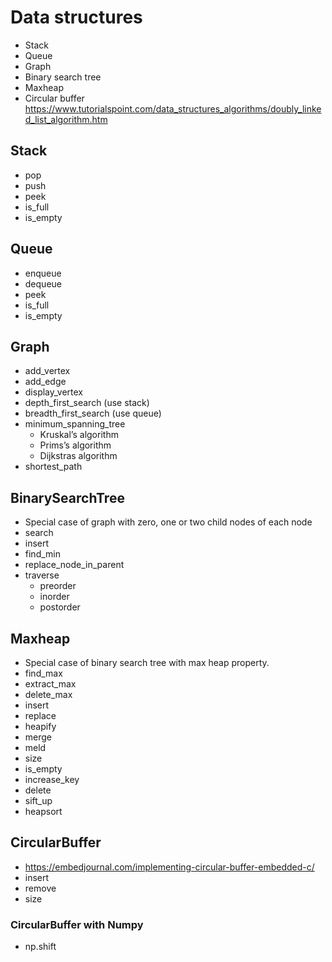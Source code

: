 # Data structures
- Stack
- Queue
- Graph
- Binary search tree
- Maxheap
- Circular buffer
https://www.tutorialspoint.com/data_structures_algorithms/doubly_linked_list_algorithm.htm

## Stack
- pop
- push
- peek
- is_full
- is_empty

## Queue
- enqueue
- dequeue
- peek
- is_full
- is_empty

## Graph
- add_vertex
- add_edge
- display_vertex
- depth_first_search (use stack)
- breadth_first_search (use queue)
- minimum_spanning_tree
    - Kruskal’s algorithm
    - Prims’s algorithm
    - Dijkstras algorithm
- shortest_path

## BinarySearchTree
- Special case of graph with zero, one or two child nodes of each node
- search
- insert
- find_min
- replace_node_in_parent
- traverse
    - preorder
    - inorder
    - postorder

## Maxheap
- Special case of binary search tree with max heap property. 
- find_max
- extract_max
- delete_max
- insert
- replace
- heapify
- merge
- meld
- size
- is_empty
- increase_key
- delete
- sift_up
- heapsort

## CircularBuffer
- https://embedjournal.com/implementing-circular-buffer-embedded-c/
- insert
- remove
- size

### CircularBuffer with Numpy
- np.shift

